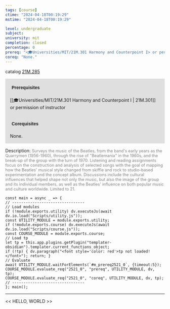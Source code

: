 ```yaml
---
tags: [course]
ctime: "2024-04-18T00:19:29"
mstime: "2024-04-18T00:19:29"

level: undergraduate
subject: 
university: mit
completion: closed
percentage: 0
prereq: "<🎓Universities/MIT/21M.301 Harmony and Counterpoint I> or permission of instructor"
coreq: "None."
---
```


catalog [21M.285](http://student.mit.edu/catalog/m21Ma.html#21M.285)

<span style="display: block; padding: 15px; background-color: rgb(100, 100, 100, 0.2);"><font id="m_prereq2521_0" style="display: block; font-family: Arial, sans-serif; font-weight: bold; padding: 5px">Prerequisites</font><br><span id="prereq2521_0">[[🎓Universities/MIT/21M.301 Harmony and Counterpoint I | 21M.301]] or permission of instructor</span></span>
<span style="display: block; padding: 15px; background-color: rgb(100, 100, 100, 0.2);"><font id="m_coreq2521_0" style="display: block; font-family: Arial, sans-serif; font-weight: bold; padding: 5px">Corequisites</font><br><span id="coreq2521_0">None.</span></span>

<font style="">Description:</font>
<font style="color: grey; font-size: 0.8rem;">Surveys the music of the Beatles, from the band's early years as the Quarrymen (1956-1960), through the rise of "Beatlemania" in the 1960s, and the break-up of the group with the turn of 1970. Listening and reading assignments focus on the construction and analysis of selected songs with the goal of mapping how the Beatles' musical style changed from skiffle and rock to studio-based experimentation and the concept album. Discussions include the cultural influences that helped shape not only the music, but also the image of the group and its individual members, as well as the Beatles' influence on both popular music and culture worldwide. Limited to 21.</font>

```dataviewjs
const main = async _ => {
// --------------------------------
// Load modules
if (!module.exports.utility) dv.executeJs(await dv.io.load("Scripts/utility.js"));
const UTILITY_MODULE = module.exports.utility;
if (!module.exports.course) dv.executeJs(await dv.io.load("Scripts/course.js"));
const COURSE_MODULE = module.exports.course;
// Load tp
let tp = this.app.plugins.getPlugin("templater-obsidian").templater.current_functions_object;
if (!tp) { dv.paragraph("<font style='color: red'>tp not loaded!</font>"); return; }
// Evaluate
await UTILITY_MODULE.waitForElements(`#m_prereq2521_0`, {timeout:5});
COURSE_MODULE.evaluate_req("2521_0", "prereq", UTILITY_MODULE, dv, tp);
COURSE_MODULE.evaluate_req("2521_0", "coreq", UTILITY_MODULE, dv, tp);
// --------------------------------
}; main();
```

---

<< HELLO, WORLD >>
